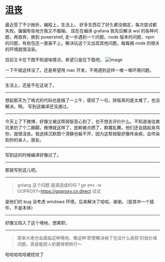 # [沮丧](https://github.com/yihong0618/gitblog/issues/203)

最近受了不少挫折。编程上，生活上。
好多东西花了好久都没搞定，每次尝试都失败。偏偏有些地方我又不服输。
现在在编译 grafana 我先后解决 wsl 的各种问题，再放弃，换到 powershell, 走一步遇到一个问题，node 版本的问题，npm 的问题，有些包还一直装不上。解决玩这个又出现其他问题，每每搞 node 的相关的环境就很沮丧。

目前又卡在下图不知道啥情况，希望只是在下载吧。
![image](https://user-images.githubusercontent.com/15976103/105691919-cc942400-5f38-11eb-894b-82a970fd7e39.png)

一下午就这样没了。还是希望用 mac 开发，不用遇到这样一堆一堆环境问题。

---

生活上，还是不在这说了。

---

想起那天为了格式的代码也是搞了一上午，感叹了一句，排版真的是太难了，也没解决，啊。
写到这编译还没通过。

---

今天上了下微博，好像又被这帮弱智恶心到了，也不想去评价什么。不知道谁往粪坑里扔了个二踢脚。微博就这样了，民粹被点燃了，群魔乱舞。他们还会跳起来骂你，就很沮丧。我选择沉默图个清静也躲不开，因为这帮弱智好像传染病，会传染到你的亲人，朋友。

---

写到这的时候编译好像过了。

---

那就写到这儿吧。

---

> golang 这个问题 是源造成的吗？go env -w GOPROXY=https://goproxy.cn,direct  试试

是他们的 bug 没考虑 windows 环境，后来解决了哈哈，谢谢。（是其中一个插件，不是本体）

---

好像又陷入了这个境地，想离职。

---

> 原来大佬也会面临这种境地，像这种‘即使解决掉了也没什么收获’的低价值问题，真是能把人折磨得想转行～

哈哈哈哈哈被挖坟了
